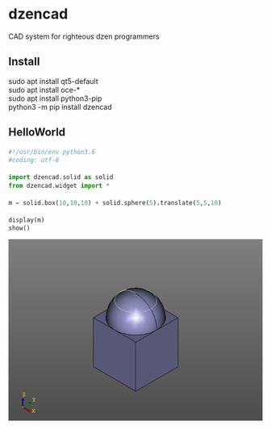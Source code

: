# dzencad
CAD system for righteous dzen programmers

Install
-------
sudo apt install qt5-default  
sudo apt install oce-*  
sudo apt install python3-pip  
python3 -m pip install dzencad  

HelloWorld
----------
```python
#!/usr/bin/env python3.6
#coding: utf-8

import dzencad.solid as solid
from dzencad.widget import *

m = solid.box(10,10,10) + solid.sphere(5).translate(5,5,10)

display(m)
show()
```

![/docs/result.jpeg](/docs/result.jpeg)

